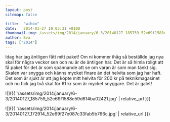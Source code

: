 ```yaml
---
layout: post
sitemap: false

title:  "wihoo"
date:   2014-01-27 19:03:31 +0100
thumbnail-img: /assets/img/2014/january/6-3/20140127_185759_52e69f1588e59d614ba02421.jpg
author: Eva
tags: ["2014"]
---
```


Idag har jag äntligen fått mitt paket! Om ni kommer ihåg så beställde jag nya skal för några veckor sen och nu är de äntligen här. Det är så himla roligt att få paket för det är som spännande att se om varan är som man tänkt sig. Skalen var snygga och känns mycket finare än det helvita som jag har haft. Det som är sjukt är att jag köpte mitt helvita för 200 kr på teknikmagasinet och nu fick jag två skal för 61 kr som är mycket snyggare. Det är galet!

![]({{ '/assets/img/2014/january/6-3/20140127_185759_52e69f1588e59d614ba02421.jpg'  | relative_url }})

![]({{ '/assets/img/2014/january/6-3/20140127_172914_52e69f27e087c33fab5b766c.jpg'  | relative_url }})

